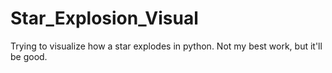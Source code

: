 # Star_Explosion_Visual
Trying to visualize how a star explodes in python. Not my best work, but it'll be good.
